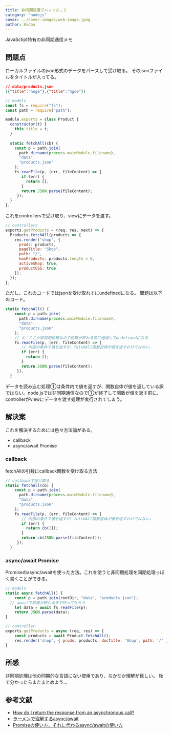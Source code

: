 ```yaml
---
title: 非同期処理でハマったこと
category: "nodejs"
cover: ../cover-images/web-image.jpeg
author: Kudoa
---
```


JavaSctipt特有の非同期通信メモ

## 問題点

ローカルファイルのjson形式のデータをパースして受け取る。
そのjsonファイルをタイトルが入ってる。

```json
// data/products.json
[{"title":"hoge"},{"title":"hgoe"}] 
```

```javascript
// models
const fs = require("fs");
const path = require("path");

module.exports = class Product {
  constructor(t) {
    this.title = t;
  }
  
  static fetchAll(cb) {
    const p = path.join(
      path.dirname(process.mainModule.filename),
      "data", 
      "products.json"
    );
    fs.readFile(p, (err, fileContent) => {
       if (err) {
         return [];
       }
       return JSON.parse(fileContent);
     });
  }
};
```

これをcontrollersで受け取り、viewにデータを渡す。

```javascript
// controllers
exports.getProducts = (req, res, next) => {
  Products.fetchAll(products => {
    res.render("shop", {
      prods: products,
      pageTitle: "Shop",
      path: "/",
      hasProducts: products.length > 0,
      activeShop: true,
      productCSS: true
    });
  });
};
```

ただし、これのコードではjsonを受け取れすにundefinedになる。
問題は以下のコード。

```javascript
static fetchAll() {
    const p = path.join(
      path.dirname(process.mainModule.filename),
      "data", 
      "products.json"
    );
  	// ①：ここが非同期処理なので処理が終わる前に通過してundefinedになる
    fs.readFile(p, (err, fileContent) => {
       // 内部の条件で値を返すが、fetchAll関数自体が値を返すわけではない。
       if (err) {
         return [];
       }
       return JSON.parse(fileContent);
     });
  }
```

データを読み込む処理①は条件内で値を返すが、関数自体が値を返している訳ではない。node.jsでは非同期通信なので①が終了して関数が値を返す前に、controllerがviewにデータを渡す処理が実行されてしまう。

## 解決案

これを解決するためには色々方法論がある。

- callback
- async/await Promise

### callback

fetchAllの引数にcallback関数を受け取る方法

```javascript
// callbackで受け取る
static fetchAll(cb) {
    const p = path.join(
      path.dirname(process.mainModule.filename),
      "data", 
      "products.json"
    );
    fs.readFile(p, (err, fileContent) => {
       // 内部の条件で値を返すが、fetchAll関数自体が値を返すわけではない。
       if (err) {
         return cb([]);
       }
       return cb(JSON.parse(fileContent));
     });
  }
```

### async/await Promise

Promiseのasync/awaitを使った方法。これを使うと非同期処理を同期処理っぽく書くことができる。

```javascript
// models
static async fetchAll() {
	const p = path.join(rootDir, "data", "products.json");
  // awaitで処理が終わるまで待ってもらう
	let data = await fs.readFile(p);
	return JSON.parse(data);
}
```

```javascript
// controller
exports.getProducts = async (req, res) => {
	const products = await Product.fetchAll();
	res.render('shop', { prods: products, docTitle: 'Shop', path: '/' });
}
```

## 所感

非同期処理は他の同期的な言語にない使用であり、なかなか理解が難しい。
後で分かったらまたまとめよう...

## 参考文献

- [How do I return the response from an asynchronous call?](https://stackoverflow.com/questions/14220321/how-do-i-return-the-response-from-an-asynchronous-call)
- [ラーメンで理解するasync/await](https://qiita.com/7tsuno/items/6d5a27ffe9143b35defe)
- [Promiseの使い方、それに代わるasync/awaitの使い方](https://qiita.com/suin/items/97041d3e0691c12f4974)

